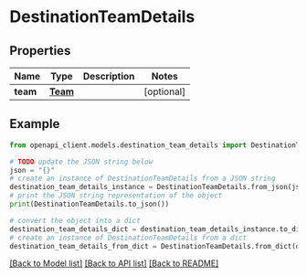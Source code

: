 # DestinationTeamDetails


## Properties

Name | Type | Description | Notes
------------ | ------------- | ------------- | -------------
**team** | [**Team**](Team.md) |  | [optional] 

## Example

```python
from openapi_client.models.destination_team_details import DestinationTeamDetails

# TODO update the JSON string below
json = "{}"
# create an instance of DestinationTeamDetails from a JSON string
destination_team_details_instance = DestinationTeamDetails.from_json(json)
# print the JSON string representation of the object
print(DestinationTeamDetails.to_json())

# convert the object into a dict
destination_team_details_dict = destination_team_details_instance.to_dict()
# create an instance of DestinationTeamDetails from a dict
destination_team_details_from_dict = DestinationTeamDetails.from_dict(destination_team_details_dict)
```
[[Back to Model list]](../README.md#documentation-for-models) [[Back to API list]](../README.md#documentation-for-api-endpoints) [[Back to README]](../README.md)


